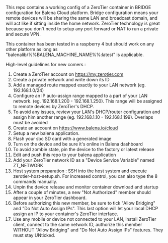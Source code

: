 This repo contains a working config of a ZeroTier container in BRIDGE configuration for Balena Cloud platform.
Bridge configuration means your remote devices will be sharing the same LAN and broadcast domain, and will act like if sitting inside the home network.
ZeroTier technology is great because you don't need to setup any port forward or NAT to run a private and secure VPN.

This container has been tested in a raspberry 4 but should work on any other platform as long as "balenalib/%%BALENA_MACHINE_NAME%%:latest" is applicable.



High-level guidelines for new comers :

1. Create a ZeroTier account on https://my.zerotier.com
2. Create a private network and write down its ID
3. Add a managed route mapped exactly to your LAN network (eg. 192.168.1.0/24)
4. Configure an IP auto-assign range mapped to a part of your LAN network. (eg. 192.168.1.200 - 192.168.1.250). This range will be assigned to remote devices by ZeroTier's DHCP.
5. To avoid any issues, review your LAN's DHCP/router configuration and assign him another range (eg. 192.168.1.10 - 192.168.1.199). Overlaps must be avoided
6. Create an account on https://www.balena.io/cloud
7. Setup a new balena application.
8. Flash your sbc SD card with a generated image
9. Turn on the device and be sure it's online in Balena dashboard
10. To avoid zombie state, pin the device to the factory or latest release
11. Edit and push this repo to your balena application
12. Add your ZeroTier network ID as a "Device Service Variable" named ZT_NETWORK
13. Host system preparation : SSH into the host system and execute zerotier-host-setup.sh. For increased control, you can also type the 8 commands manually.
14. Unpin the device release and monitor container download and startup
15. After a couple of minutes, a new "Not Authorized" member should appear in your ZeroTier dashboard.
16. Before authorizing this new member, be sure to tick "Allow Bridging" and "Do Not Auto Assign IPs". This last option will let your local DHCP assign an IP to your container's ZeroTier interface.
17. Use any mobile or device not connected to your LAN, install ZeroTier client, connect to the same network ID, authorize this member WITHOUT "Allow Bridging" and "Do Not Auto Assign IPs" features. They must stay UNticked.
